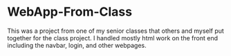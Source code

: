 # WebApp-From-Class
This was a project from one of my senior classes that others and myself put together for the class project. 
I handled mostly html work on the front end including the navbar, login, and other webpages. 
